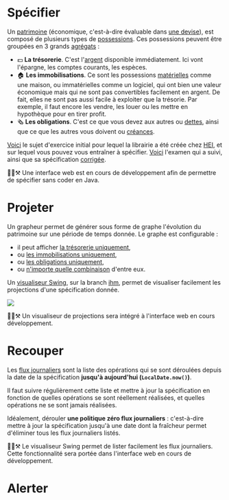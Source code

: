 # Spécifier

Un [patrimoine](https://github.com/hei-school/patrimoine/blob/main/src/main/java/school/hei/patrimoine/modele/Patrimoine.java) (économique,
c'est-à-dire évaluable dans [une devise](https://github.com/hei-school/patrimoine/blob/main/src/main/java/school/hei/patrimoine/modele/Devise.java)),
est composé de plusieurs types de [possessions](https://github.com/hei-school/patrimoine/tree/main/src/main/java/school/hei/patrimoine/modele/possession).
Ces possessions peuvent être groupées en 3 grands [agrégats](https://github.com/hei-school/patrimoine/blob/main/src/main/java/school/hei/patrimoine/modele/possession/TypeAgregat.java) :
- 💵 **La trésorerie**. C'est l'[argent](https://github.com/hei-school/patrimoine/blob/main/src/main/java/school/hei/patrimoine/modele/possession/Argent.java) disponible immédiatement.
  Ici vont l'épargne, les comptes courants, les espèces.
- 🏠 **Les immobilisations**. Ce sont les possessions [matérielles](https://github.com/hei-school/patrimoine/blob/main/src/main/java/school/hei/patrimoine/modele/possession/Materiel.java)
  comme une maison, ou immatérielles comme un logiciel, qui ont bien une valeur économique mais qui ne sont pas convertibles facilement en argent.
  De fait, elles ne sont pas aussi facile à exploiter que la trésorie. Par exemple, il faut encore les vendre, les louer ou les mettre en hypothèque pour en tirer profit.
- 🗞️ **Les obligations**. C'est ce que vous devez aux autres ou [dettes](https://github.com/hei-school/patrimoine/blob/main/src/main/java/school/hei/patrimoine/modele/possession/Dette.java),
  ainsi que ce que les autres vous doivent ou [créances](https://github.com/hei-school/patrimoine/blob/main/src/main/java/school/hei/patrimoine/modele/possession/Creance.java).

[Voici](https://owncloud.hei.school/s/VzAvh2EEr34BAJC) le sujet d'exercice initial pour lequel la librairie a été créée chez [HEI](https://hei.school),
et sur lequel vous pouvez vous entraîner à spécifier.
[Voici](https://owncloud.hei.school/s/SiVASYtItCESdRp) l'examen qui a suivi, ainsi que sa spécification [corrigée](https://github.com/hei-school/patrimoine/blob/main/src/main/java/school/hei/patrimoine/cas/zety/PatrimoineZetyAu3Juillet2024.java).

👷‍♂️⚒️ Une interface web est en cours de développement afin de permettre de spécifier sans coder en Java.

# Projeter

Un grapheur permet de générer sous forme de graphe l'évolution du patrimoine sur une période de temps donnée.
Le graphe est configurable :
- il peut afficher [la trésorerie uniquement](https://github.com/hei-school/patrimoine/blob/main/src/test/resources/patrimoine-cresus-sur-quelques-annees_treso.png),
- ou [les immobilisations uniquement](https://github.com/hei-school/patrimoine/blob/main/src/test/resources/patrimoine-cresus-sur-quelques-annees_immo.png),
- ou [les obligations uniquement](https://github.com/hei-school/patrimoine/blob/main/src/test/resources/patrimoine-cresus-sur-quelques-annees_obli.png),
- ou [n'importe quelle combinaison](https://github.com/hei-school/patrimoine/blob/main/src/test/resources/patrimoine-cresus-sur-quelques-annees.png) d'entre eux.

Un [visualiseur Swing](https://github.com/hei-school/patrimoine/blob/ihm/src/main/java/school/hei/patrimoine/visualisation/swing/ihm/VisualiseurCas.java),
sur la branch [ihm](https://github.com/hei-school/patrimoine/tree/ihm), permet de visualiser facilement les projections d'une spécification donnée.

![](https://github.com/hei-school/patrimoine/blob/main/doc/ihm-swing.png)

👷‍♂️⚒️  Un visualiseur de projections sera intégré à l'interface web en cours développement.

# Recouper

Les [flux journaliers](https://github.com/hei-school/patrimoine/blob/main/src/main/java/school/hei/patrimoine/modele/evolution/FluxJournalier.java)
sont la liste des opérations qui se sont déroulées depuis la date de la spécification **jusqu'à aujourd'hui (`LocalDate.now()`)**.

Il faut suivre régulièrement cette liste et mettre à jour la spécification en fonction de quelles opérations se sont réellement réalisées,
et quelles opérations ne se sont jamais réalisées.

Idéalement, dérouler **une politique zéro flux journaliers** :
c'est-à-dire mettre à jour la spécification jusqu'à une date dont la fraîcheur permet d'éliminer tous les flux journaliers listés.

👷‍♂️⚒️ Le visualiseur Swing permet de lister facilement les flux journaliers. Cette fonctionnalité sera portée dans l'interface web en cours de développement.

# Alerter
